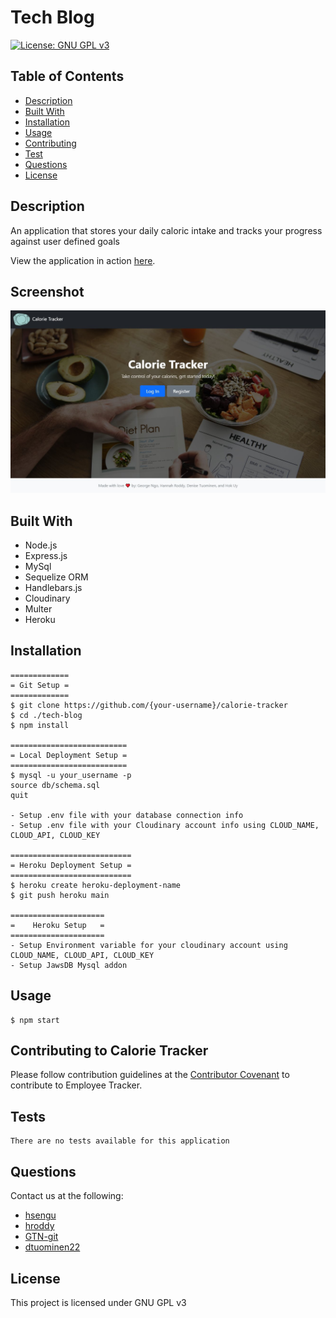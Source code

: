 # Tech Blog
[![License: GNU GPL v3](https://img.shields.io/badge/License-GNU%20GPL%20v3-blue.svg)](https://www.gnu.org/licenses/gpl-3.0)

## Table of Contents
* [Description](#description)
* [Built With](#built-with)
* [Installation](#installation)
* [Usage](#usage)
* [Contributing](#contributing-calorie-tracker)
* [Test](#test)
* [Questions](#questions)
* [License](#license)

## Description
An application that stores your daily caloric intake and tracks your progress against user defined goals

View the application in action [here](https://{your-heroku-link}.herokuapp.com/).

## Screenshot
![Screenshot](./public/img/screenshots/001.jpg)

## Built With
- Node.js
- Express.js
- MySql
- Sequelize ORM
- Handlebars.js
- Cloudinary
- Multer
- Heroku

## Installation
    =============
    = Git Setup =
    =============
	$ git clone https://github.com/{your-username}/calorie-tracker
	$ cd ./tech-blog
	$ npm install

    ==========================
    = Local Deployment Setup =
    ==========================
    $ mysql -u your_username -p
    source db/schema.sql
    quit

    - Setup .env file with your database connection info
    - Setup .env file with your Cloudinary account info using CLOUD_NAME, CLOUD_API, CLOUD_KEY

    ===========================
    = Heroku Deployment Setup =
    ===========================
    $ heroku create heroku-deployment-name
    $ git push heroku main

    =====================
    =    Heroku Setup   =
    =====================
    - Setup Environment variable for your cloudinary account using CLOUD_NAME, CLOUD_API, CLOUD_KEY
    - Setup JawsDB Mysql addon

## Usage
	$ npm start

## Contributing to Calorie Tracker
Please follow contribution guidelines at the [Contributor Covenant](https://www.contributor-covenant.org/version/2/1/code_of_conduct/) to contribute to Employee Tracker.

## Tests
    There are no tests available for this application

## Questions
Contact us at the following:
- [hsengu](https://github.com/hsengu)
- [hroddy](https://github.com/hroddy)
- [GTN-git](https://github.com/GTN-git)
- [dtuominen22](https://github.com/dtuominen22)

## License
This project is licensed under GNU GPL v3